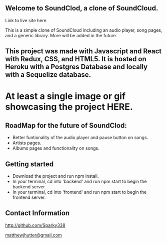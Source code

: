 
## Welcome to SoundClod, a clone of SoundCloud.
Link to live site here

This is a simple clone of SoundCloud including an audio player, song pages, and a generic library. More will be added in the future.

## This project was made with Javascript and React with Redux, CSS, and HTML5. It is hosted on Heroku with a Postgres Database and locally with a Sequelize database.

# At least a single image or gif showcasing the project HERE.

## RoadMap for the future of SoundClod:
- Better funtionality of the audio player and pause button on songs.
- Artists pages.
- Albums pages and functionality on songs.

## Getting started
- Download the project and run npm install.
- In your terminal, cd into 'backend' and run npm start to begin the backend server.
- In your terminal, cd into 'frontend' and run npm start to begin the frontend server.

## Contact Information
http://github.com/Sparky338

matthewjhutter@gmail.com
